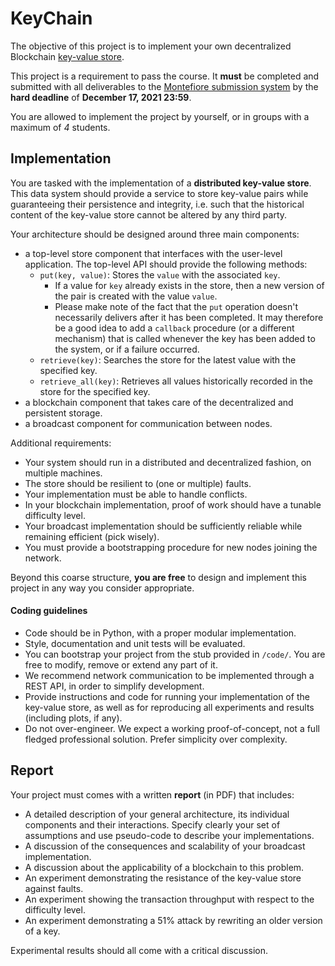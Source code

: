 # KeyChain

The objective of this project is to implement your own decentralized Blockchain [key-value store](https://en.wikipedia.org/wiki/Key-value_database).

This project is a requirement to pass the course. It  **must** be completed and submitted with all deliverables to the [Montefiore submission system](https://submit.montefiore.ulg.ac.be/) by the **hard deadline** of **December 17, 2021 23:59**.

You are allowed to implement the project by yourself, or in groups with a maximum of *4* students.

## Implementation

You are tasked with the implementation of a **distributed key-value store**. This data system should provide a service to store key-value pairs while guaranteeing their persistence and integrity, i.e. such that the historical content of the key-value store cannot be altered by any third party.

Your architecture should be designed around three main components:
- a top-level store component that interfaces with the user-level application.
  The top-level API should provide the following methods:
    - `put(key, value)`:
    Stores the `value` with the associated `key`.
        - If a value for `key` already exists in the store, then a new version of the pair is created with the value `value`.
        - Please make note of the fact that the `put` operation doesn't necessarily delivers after it has been completed. It may therefore be a good idea to add a `callback` procedure (or a different mechanism) that is called whenever the key has been added to the system, or if a failure occurred.
    - `retrieve(key)`:
    Searches the store for the latest value with the specified key.
    - `retrieve_all(key)`:
    Retrieves all values historically recorded in the store for the specified key.
- a blockchain component that takes care of the decentralized and persistent storage.
- a broadcast component for communication between nodes.

Additional requirements:
- Your system should run in a distributed and decentralized fashion, on multiple machines.
- The store should be resilient to (one or multiple) faults.
- Your implementation must be able to handle conflicts.
- In your blockchain implementation, proof of work should have a tunable difficulty level.
- Your broadcast implementation should be sufficiently reliable while remaining efficient (pick wisely).
- You must provide a bootstrapping procedure for new nodes joining the network.

Beyond this coarse structure, **you are free** to design and implement this project in any way you consider appropriate.

#### Coding guidelines

- Code should be in Python, with a proper modular implementation.
- Style, documentation and unit tests will be evaluated.
- You can bootstrap your project from the stub provided in `/code/`. You are free to modify, remove or extend any part of it.
- We recommend network communication to be implemented through a REST API, in order to simplify development.
- Provide instructions and code for running your implementation of the key-value store, as well as for reproducing all experiments and results (including plots, if any).
- Do not over-engineer. We expect a working proof-of-concept, not a full fledged professional solution. Prefer simplicity over complexity.


## Report

Your project must comes with a written **report** (in PDF) that includes:
* A detailed description of your general architecture, its individual components and their interactions. Specify clearly your set of assumptions and use pseudo-code to describe your implementations.
* A discussion of the consequences and scalability of your broadcast implementation.
* A discussion about the applicability of a blockchain to this problem.
* An experiment demonstrating the resistance of the key-value store against faults.
* An experiment showing the transaction throughput with respect to the difficulty level.
* An experiment demonstrating a 51% attack by rewriting an older version of a key.

Experimental results should all come with a critical discussion.
